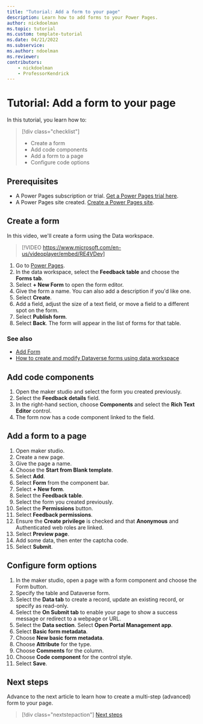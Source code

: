 ```yaml
---
title: "Tutorial: Add a form to your page"
description: Learn how to add forms to your Power Pages.
author: nickdoelman
ms.topic: tutorial
ms.custom: template-tutorial
ms.date: 04/21/2022
ms.subservice:
ms.author: ndoelman 
ms.reviewer: 
contributors:
    - nickdoelman
    - ProfessorKendrick
---
```


# Tutorial: Add a form to your page

In this tutorial, you learn how to:

> [!div class="checklist"]
> * Create a form
> * Add code components
> * Add a form to a page
> * Configure code options

## Prerequisites

- A Power Pages subscription or trial. [Get a Power Pages trial here](trial-signup.md).
- A Power Pages site created. [Create a Power Pages site](create-manage.md).

## Create a form

In this video, we'll create a form using the Data workspace.

> [!VIDEO https://www.microsoft.com/en-us/videoplayer/embed/RE4VDev]

1. Go to [Power Pages](https://make.powerpages.microsoft.com/).
1. In the data workspace, select the **Feedback table** and choose the **Forms tab**.
1. Select **+ New Form** to open the form editor.
1. Give the form a name. You can also add a description if you'd like one.
1. Select **Create**.
1. Add a field, adjust the size of a text field, or move a field to a different spot on the form.
1. Select **Publish form**.
1. Select **Back**. The form will appear in the list of forms for that table.

### See also
- [Add Form](add-form.md)
- [How to create and modify Dataverse forms using data workspace](../configure/data-workspace-forms.md)

## Add code components

1. Open the maker studio and select the form you created previously.
1. Select the **Feedback details** field.
1. In the right-hand section, choose **Components** and select the **Rich Text Editor** control.
1. The form now has a code component linked to the field.

## Add a form to a page

1. Open maker studio.
1. Create a new page.
1. Give the page a name.
1. Choose the **Start from Blank template**.
1. Select **Add**.
1. Select **Form** from the component bar.
1. Select **+ New form**.
1. Select the **Feedback table**.
1. Select the form you created previously.
1. Select the **Permissions** button.
1. Select **Feedback permissions**.
1. Ensure the **Create privilege** is checked and that **Anonymous** and Authenticated web roles are linked.
1. Select **Preview page**.
1. Add some data, then enter the captcha code.
1. Select **Submit**.

## Configure form options

1. In the maker studio, open a page with a form component and choose the Form button.
1. Specify the table and Dataverse form.
1. Select the **Data tab** to create a record, update an existing record, or specify as read-only.
1. Select the **On Submit tab** to enable your page to show a success message or redirect to a webpage or URL.
1. Select the **Data section**.  Select **Open Portal Management app**.
1. Select **Basic form metadata**.
1. Choose **New basic form metadata**.
1. Choose **Attribute** for the type.
1. Choose **Comments** for the column.
1. Choose **Code component** for the control style.
1. Select **Save**.

## Next steps

Advance to the next article to learn how to create a multi-step (advanced) form to your page.
> [!div class="nextstepaction"]
> [Next steps](tutorial-add-multi-step-form.md)

